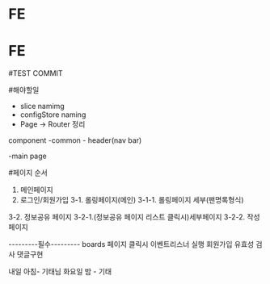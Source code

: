 # FE

# FE

#TEST COMMIT

#해야할일

- slice namimg
- configStore naming
- Page -> Router 정리

component
-common - header(nav bar)

-main page

#페이지 순서

1. 메인페이지
2. 로그인/회원가입
   3-1. 롤링페이지(메인)
   3-1-1. 롤링페이지 세부(팬명록형식)

3-2. 정보공유 페이지
3-2-1.(정보공유 페이지 리스트 클릭시)세부페이지
3-2-2. 작성페이지

---------필수---------
boards 페이지 클릭시 이벤트리스너 실행
회원가입 유효성 검사
댓글구현

내일 아침- 기태님
화요일 밤 - 기태
